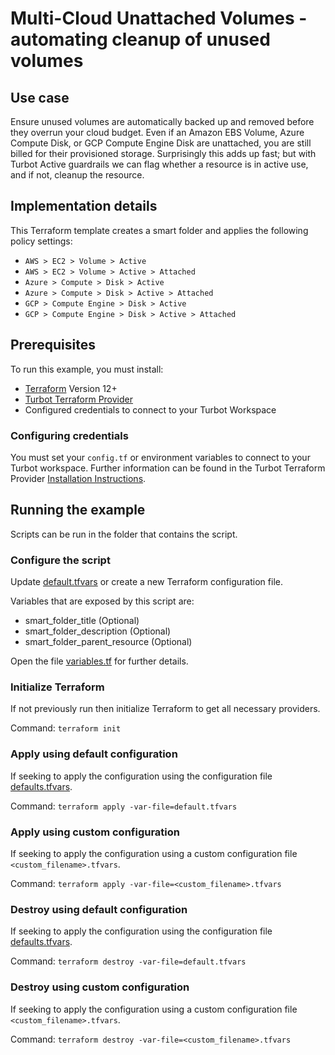 # Multi-Cloud Unattached Volumes - automating cleanup of unused volumes

## Use case

Ensure unused volumes are automatically backed up and removed before they overrun your cloud budget. Even if an Amazon EBS Volume, Azure Compute Disk, or GCP Compute Engine Disk are unattached, you are still billed for their provisioned storage.  Surprisingly this adds up fast; but with Turbot Active guardrails we can flag whether a resource is in active use, and if not, cleanup the resource.

## Implementation details

This Terraform template creates a smart folder and applies the following policy settings:

- `AWS > EC2 > Volume > Active`
- `AWS > EC2 > Volume > Active > Attached`
- `Azure > Compute > Disk > Active`
- `Azure > Compute > Disk > Active > Attached`
- `GCP > Compute Engine > Disk > Active`
- `GCP > Compute Engine > Disk > Active > Attached`

## Prerequisites

To run this example, you must install:

- [Terraform](https://www.terraform.io) Version 12+
- [Turbot Terraform Provider](https://turbot.com/v5/docs/reference/terraform/provider)
- Configured credentials to connect to your Turbot Workspace

### Configuring credentials

You must set your `config.tf` or environment variables to connect to your Turbot workspace.
Further information can be found in the Turbot Terraform Provider [Installation Instructions](https://turbot.com/v5/docs/reference/terraform/provider).

## Running the example

Scripts can be run in the folder that contains the script.

### Configure the script

Update [default.tfvars](default.tfvars) or create a new Terraform configuration file.

Variables that are exposed by this script are:

- smart_folder_title (Optional)
- smart_folder_description (Optional)
- smart_folder_parent_resource (Optional)

Open the file [variables.tf](variables.tf) for further details.

### Initialize Terraform

If not previously run then initialize Terraform to get all necessary providers.

Command: `terraform init`

### Apply using default configuration

If seeking to apply the configuration using the configuration file [defaults.tfvars](defaults.tfvars).

Command: `terraform apply -var-file=default.tfvars`

### Apply using custom configuration

If seeking to apply the configuration using a custom configuration file `<custom_filename>.tfvars`.

Command: `terraform apply -var-file=<custom_filename>.tfvars`

### Destroy using default configuration

If seeking to apply the configuration using the configuration file [defaults.tfvars](defaults.tfvars).

Command: `terraform destroy -var-file=default.tfvars`

### Destroy using custom configuration

If seeking to apply the configuration using a custom configuration file `<custom_filename>.tfvars`.

Command: `terraform destroy -var-file=<custom_filename>.tfvars`
